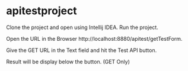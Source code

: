 # apitestproject
Clone the project and open using Intellij IDEA. Run the project. 

Open the URL in the Browser http://localhost:8880/apitest/getTestForm.

Give the GET URL in the Text field and hit the Test API button.

Result will be display below the button. (GET Only)
 